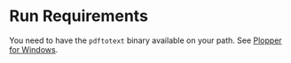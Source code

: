 # Run Requirements

You need to have the `pdftotext` binary available on your path.
See [Plopper for Windows](https://blog.alivate.com.au/poppler-windows/).